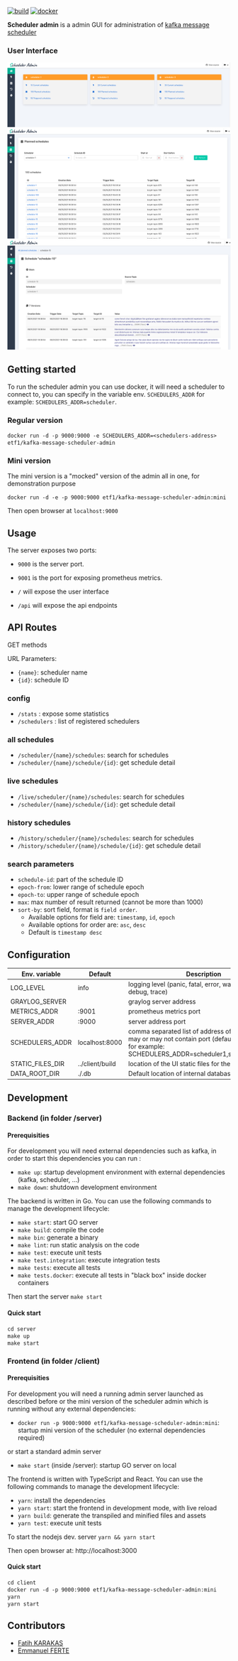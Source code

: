 [![build](https://github.com/etf1/kafka-message-scheduler-admin/actions/workflows/build.yml/badge.svg)](https://github.com/etf1/kafka-message-scheduler-admin/actions/workflows/build.yml)
[![docker](https://github.com/etf1/kafka-message-scheduler-admin/actions/workflows/docker.yml/badge.svg)](https://github.com/etf1/kafka-message-scheduler-admin/actions/workflows/docker.yml)

**Scheduler admin** is a admin GUI for administration of [kafka message scheduler](https://github.com/etf1/kafka-message-scheduler)


### User Interface

![Home](docs/screenshots/one.png)
![List](docs/screenshots/two.png)
![Detail](docs/screenshots/three.png)

## Getting started

To run the scheduler admin you can use docker, it will need a scheduler to connect to, you can specify in the variable env. `SCHEDULERS_ADDR` for example: `SCHEDULERS_ADDR=scheduler`.

### Regular version

```
docker run -d -p 9000:9000 -e SCHEDULERS_ADDR=<schedulers-address> etf1/kafka-message-scheduler-admin
```

### Mini version

The mini version is a "mocked" version of the admin all in one, for demonstration purpose

```
docker run -d -e -p 9000:9000 etf1/kafka-message-scheduler-admin:mini
```

Then open browser at `localhost:9000`

## Usage

The server exposes two ports:

- `9000` is the server port. 
- `9001` is the port for exposing prometheus metrics.

- `/` will expose the user interface
- `/api` will expose the api endpoints

## API Routes

GET methods

URL Parameters:
- `{name}`: scheduler name
- `{id}`: schedule ID

### config
- `/stats` : expose some statistics
- `/schedulers` : list of registered schedulers

### all schedules
- `/scheduler/{name}/schedules`: search for schedules 
- `/scheduler/{name}/schedule/{id}`: get schedule detail

### live schedules
- `/live/scheduler/{name}/schedules`: search for schedules
- `/scheduler/{name}/schedule/{id}`: get schedule detail

### history schedules
- `/history/scheduler/{name}/schedules`: search for schedules
- `/history/scheduler/{name}/schedule/{id}`: get schedule detail

### search parameters

- `schedule-id`: part of the schedule ID
- `epoch-from`: lower range of schedule epoch
- `epoch-to`: upper range of schedule epoch
- `max`: max number of result returned (cannot be more than 1000)
- `sort-by`: sort field, format is `field order`. 
   - Available options for field are: `timestamp`, `id`, `epoch`
   - Available options for order are: `asc`, `desc`
   - Default is `timestamp desc`

## Configuration

| Env. variable    | Default         | Description                                                                                                                                                |
|------------------|-----------------|------------------------------------------------------------------------------------------------------------------------------------------------------------|
| LOG_LEVEL        | info            | logging level (panic, fatal, error, warning, info, debug, trace)                                                                                           |
| GRAYLOG_SERVER   |                 | graylog server address                                                                                                                                     |
| METRICS_ADDR     | :9001           | prometheus metrics port                                                                                                                                    |
| SERVER_ADDR      | :9000           | server address port                                                                                                                                        |
| SCHEDULERS_ADDR  | localhost:8000  | comma separated list of address of schedulers, may or may not contain port (default port is 8000), for example: SCHEDULERS_ADDR=scheduler1,scheduler2:8000 |
| STATIC_FILES_DIR | ../client/build | location of the UI static files for the HTML & js files                                                                                                    |
| DATA_ROOT_DIR    | ./.db           | Default location of internal database files                                                                                                                |

## Development

### Backend (in folder /server)

#### Prerequisities

For development you will need external dependencies such as kafka, in order to start this dependencies you can run :

- `make up`: startup development environment with external dependencies (kafka, scheduler, ...)
- `make down`:  shutdown development environment

The backend is written in Go. You can use the following commands to manage the development lifecycle:

- `make start`: start GO server
- `make build`: compile the code
- `make bin`: generate a binary
- `make lint`: run static analysis on the code
- `make test`: execute unit tests
- `make test.integration`: execute integration tests
- `make tests`: execute all tests
- `make tests.docker`: execute all tests in "black box" inside docker containers

Then start the server `make start`

#### Quick start

```
cd server
make up
make start
```

### Frontend (in folder /client)

#### Prerequisities

For development you will need a running admin server launched as described before or the mini version of the scheduler admin which is running without any external dependencies:

- `docker run -p 9000:9000 etf1/kafka-message-scheduler-admin:mini`: startup mini version of the scheduler (no external dependencies required)

or start a standard admin server

- `make start` (inside /server): startup GO server on local

The frontend is written with TypeScript and React. You can use the following commands to manage the development lifecycle:

- `yarn`: install the dependencies
- `yarn start`: start the frontend in development mode, with live reload
- `yarn build`: generate the transpiled and minified files and assets
- `yarn test`: execute unit tests

To start the nodejs dev. server `yarn && yarn start`

Then open browser at: http://localhost:3000

#### Quick start

```
cd client
docker run -d -p 9000:9000 etf1/kafka-message-scheduler-admin:mini
yarn
yarn start
```

## Contributors

- [Fatih KARAKAS](https://github.com/fkarakas)
- [Emmanuel FERTE](https://github.com/eferte)

